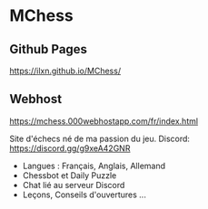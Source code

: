 # MChess

## Github Pages 
https://ilxn.github.io/MChess/

## Webhost
https://mchess.000webhostapp.com/fr/index.html

Site d'échecs né de ma passion du jeu.
Discord: https://discord.gg/g9xeA42GNR 

- Langues : Français, Anglais, Allemand
- Chessbot et Daily Puzzle
- Chat lié au serveur Discord
- Leçons, Conseils d'ouvertures ...
